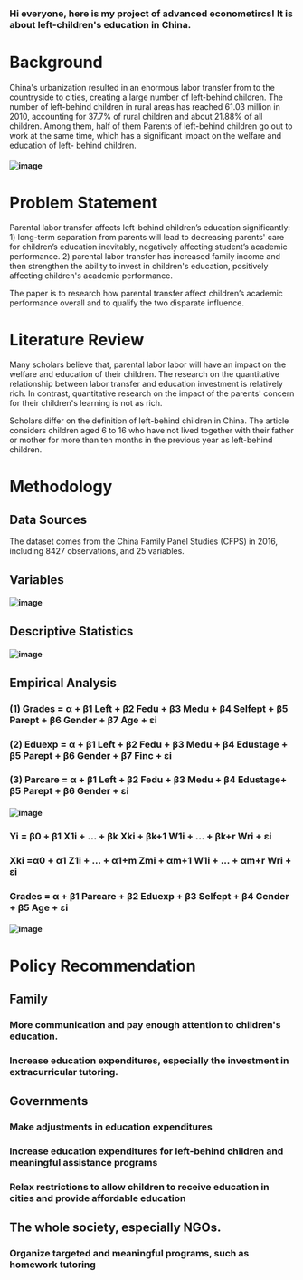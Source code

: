 ### Hi everyone, here is my project of advanced econometircs! It is about left-children's education in China.

# Background
China's urbanization resulted in an enormous labor transfer from to the countryside to cities, creating a large number of left-behind children. The number of left-behind children in rural areas has reached 61.03 million in 2010, accounting for 37.7% of rural children and about 21.88% of all children. Among them, half of them Parents of left-behind children go out to work at the same time, which has a significant impact on the welfare and education of left-  behind children.
#### ![image](https://github.com/xudong-zhu2020/MPP-634/blob/MPP-634/截屏2020-11-25%20上午1.36.44.png) 

# Problem Statement
Parental labor transfer affects left-behind children’s education significantly: 1) long-term separation from parents will lead to decreasing parents' care for children’s education inevitably, negatively affecting student’s academic performance. 2) parental labor transfer has increased family income and then strengthen the ability to invest in children's education, positively affecting children's academic performance. 

The paper is to research how parental transfer affect children’s academic performance overall and to qualify the two disparate influence.

# Literature Review
Many scholars believe that, parental labor labor will have an impact on the welfare and education of their children. The research on the quantitative relationship between labor transfer and education investment is relatively rich. In contrast, quantitative research on the impact of the parents' concern for their children's learning is not as rich.

Scholars differ on the definition of left-behind children in China. The article considers children aged 6 to 16 who have not lived together with their father or mother for more than ten months in the previous year as left-behind children.

# Methodology
## Data Sources
The dataset comes from the China Family Panel Studies (CFPS) in 2016, including 8427 observations, and 25 variables.

## Variables
#### ![image](https://github.com/xudong-zhu2020/MPP-634/blob/MPP-634/截屏2020-11-25%20上午12.28.02.png)

## Descriptive Statistics
#### ![image](https://github.com/xudong-zhu2020/MPP-634/blob/MPP-634/截屏2020-11-25%20上午12.32.29.png)


## Empirical Analysis
### (1) Grades = α + β1 Left + β2 Fedu + β3 Medu + β4 Selfept + β5 Parept + β6 Gender + β7 Age + εi                       
### (2) Eduexp = α + β1 Left + β2 Fedu + β3 Medu + β4 Edustage + β5 Parept + β6 Gender + β7 Finc + εi                     
### (3) Parcare = α + β1 Left + β2 Fedu + β3 Medu + β4 Edustage+ β5 Parept + β6 Gender + εi  

#### ![image](https://github.com/xudong-zhu2020/MPP-634/blob/MPP-634/截屏2020-11-25%20上午12.41.13.png)


### Yi = β0 + β1 X1i + … + βk Xki + βk+1 W1i + … + βk+r Wri + εi
### Xki =α0 + α1 Z1i + … + α1+m Zmi + αm+1 W1i + … + αm+r Wri + εi
### Grades = α + β1 Parcare + β2 Eduexp + β3 Selfept + β4 Gender + β5 Age + εi

#### ![image](https://github.com/xudong-zhu2020/MPP-634/blob/MPP-634/截屏2020-11-25%20上午10.05.48.png)
# Policy Recommendation 
## Family
### More communication and pay enough attention to children's education.
### Increase education expenditures, especially the investment in extracurricular tutoring.


## Governments 
### Make adjustments in education expenditures
### Increase education expenditures for left-behind children and meaningful assistance programs
### Relax restrictions to allow children to receive education in cities and provide affordable education


## The whole society, especially NGOs. 
### Organize targeted and meaningful programs, such as homework tutoring

